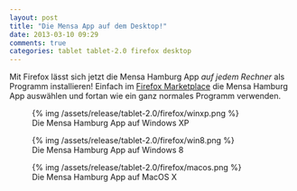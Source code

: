 ```yaml
---
layout: post
title: "Die Mensa App auf dem Desktop!"
date: 2013-03-10 09:29
comments: true
categories: tablet tablet-2.0 firefox desktop
---
```


Mit Firefox lässt sich jetzt die Mensa Hamburg App *auf jedem Rechner* als 
Programm installieren! Einfach im [Firefox Marketplace](https://marketplace.firefox.com/app/mensa-hamburg/)
die Mensa Hamburg App auswählen und fortan wie ein ganz normales Programm verwenden.


<figure>
	{% img /assets/release/tablet-2.0/firefox/winxp.png %}
	<figcaption>Die Mensa Hamburg App auf Windows XP</figcaption>
</figure> 

<figure>
	{% img /assets/release/tablet-2.0/firefox/win8.png %}
	<figcaption>Die Mensa Hamburg App auf Windows 8</figcaption>
</figure> 

<figure>
	{% img /assets/release/tablet-2.0/firefox/macos.png %}
	<figcaption>Die Mensa Hamburg App auf MacOS X</figcaption>
</figure> 

